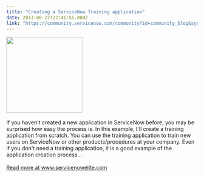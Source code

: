 ```yaml
---
title: "Creating a ServiceNow Training application"
date: 2013-08-27T22:41:55.000Z
link: "https://community.servicenow.com/community?id=community_blog&sys_id=98bde6a9dbd0dbc01dcaf3231f961942"
---
```

<p><p><img  alt="" class="jive-image" src="41bc55cedb1cd344e9737a9e0f9619f2.iix" style="width: 200px; height: auto;" /><br /><br />If you haven't created a new application in ServiceNow before, you may be surprised how easy the process is. In this example, I'll create a training application from scratch. You can use the training application to train new users on ServiceNow or other products/procedures at your company. Even if you don't need a training application, it is a good example of the application creation process...<br /><br /><a title="w.servicenowelite.com/blog/2013/11/25/creating-a-servicenow-training-application" href="http://www.servicenowelite.com/blog/2013/11/25/creating-a-servicenow-training-application" target="_blank">Read more at www.servicenowelite.com</a><br /></p><br /><!--break--></p>